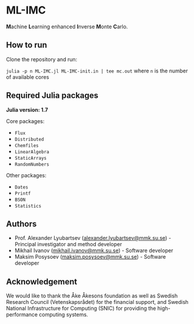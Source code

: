 # ML-IMC
**M**achine **L**earning enhanced **I**nverse **M**onte **C**arlo.

## How to run
Clone the repository and run:

`julia -p n ML-IMC.jl ML-IMC-init.in | tee mc.out` where `n` is the number of available cores

## Required Julia packages
**Julia version: 1.7**

Core packages:
- `Flux`
- `Distributed`
- `Chemfiles`
- `LinearAlgebra`
- `StaticArrays`
- `RandomNumbers`

Other packages:
- `Dates`
- `Printf`
- `BSON`
- `Statistics`

## Authors
- Prof. Alexander Lyubartsev (alexander.lyubartsev@mmk.su.se) - Principal investigator and method developer
- Mikhail Ivanov (mikhail.ivanov@mmk.su.se) - Software developer
- Maksim Posysoev (maksim.posysoev@mmk.su.se) - Software developer

## Acknowledgement
We would like to thank the Åke Åkesons foundation as well as Swedish Research Council (Vetenskapsrådet) for the financial support, 
and Swedish National Infrastructure for Computing (SNIC) for providing the high-performance computing systems.
